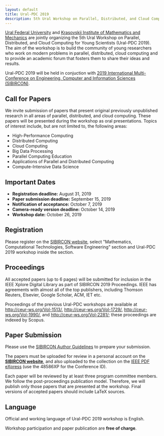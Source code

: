 ```yaml
---
layout: default
title: Ural-PDC 2019
description: 5th Ural Workshop on Parallel, Distributed, and Cloud Computing for Young Scientists (Ural-PDC 2019).
---
```


[Ural Federal University](https://urfu.ru/en/) and [Krasovskii Institute of Mathematics and Mechanics](http://www.imm.uran.ru/eng) are jointly organizing the 5th Ural Workshop on Parallel, Distributed, and Cloud Computing for Young Scientists (Ural-PDC 2019). The aim of the workshop is to build the community of young researchers who work on modern problems in parallel, distributed, cloud computing and to provide an academic forum that fosters them to share their ideas and results.

Ural-PDC 2019 will be held in conjuction with [2019 International Multi-Conference on Engineering, Computer and Information Sciences (SIBIRCON)](https://sibircon.ieeesiberia.org/).

## Call for Papers

We invite submission of papers that present original previously unpublished research in all areas of parallel, distributed, and cloud computing. These papers will be presented during the workshop as oral presentations. Topics of interest include, but are not limited to, the following areas:

* High-Performance Computing
* Distributed Computing
* Cloud Computing
* Big Data Processing
* Parallel Computing Education
* Applications of Parallel and Distributed Computing
* Compute-Intensive Data Science

## Important Dates

* **Registration deadline:** August 31, 2019
* **Paper submission deadline:** September 15, 2019
* **Notification of acceptance:** October 7, 2019
* **Camera-ready version deadline:** October 14, 2019
* **Workshop date:** October 26, 2019

## Registration

Please register on the [SIBIRCON website](https://sibircon.ieeesiberia.org/register.php), select "Mathematics, Computational Technologies, Software Engineering" section and Ural-PDC 2019 workshop inside the section. 

## Proceedings

All accepted papers (up to 6 pages) will be submitted for inclusion in the IEEE Xplore Digital Library as part of SIBIRCON 2019 Proceedings. IEEE has agreements with almost all of the top publishers, including Thomson Reuters, Elsevier, Google Scholar, ACM, IET etc. 

Proceedings of the previous Ural-PDC workshops are available at <http://ceur-ws.org/Vol-1513/>, <http://ceur-ws.org/Vol-1729/>, <http://ceur-ws.org/Vol-1990/>, and <http://ceur-ws.org/Vol-2281/>; these proceedings are indexed by Scopus.

## Paper Submission

Please use the [SIBIRCON Author Guidelines](https://sibircon.ieeesiberia.org/rules.php) to prepare your submission.

The papers must be uploaded for review in a personal account on the [**SIBIRCON website**](https://sibircon.ieeesiberia.org), and also uploaded to the collection on the [IEEE PDF eXpress](www.pdf-express.org/plus/) (use the 48586XP for the Conference ID). 

Each paper will be reviewed by at least three program committee members. We follow the post-proceedings publication model. Therefore, we will publish only those papers that are presented at the workshop. Final versions of accepted papers should include LaTeX sources.

## Language

Official and working language of Ural-PDC 2019 workshop is English.

Workshop participation and paper publication are **free of charge**.
